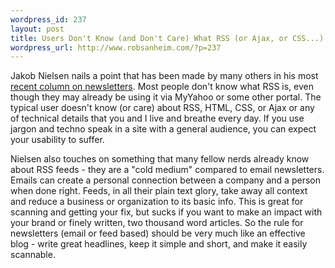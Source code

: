 ```yaml
--- 
wordpress_id: 237
layout: post
title: Users Don't Know (and Don't Care) What RSS (or Ajax, or CSS...) Is
wordpress_url: http://www.robsanheim.com/?p=237
---
```

Jakob Nielsen nails a point that has been made by many others in his most <a href="http://www.useit.com/alertbox/newsletters.html">recent column on newsletters</a>.  Most people don't know what RSS is, even though they may already be using it via MyYahoo or some other portal.  The typical user doesn't know (or care) about RSS, HTML, CSS, or Ajax or any of technical details that you and I live and breathe every day.  If you use jargon and techno speak in a site with a general audience, you can expect your usability to suffer.

Nielsen also touches on something that many fellow nerds already know about RSS feeds - they are a "cold medium" compared to email newsletters.  Emails can create a personal connection between a company and a person when done right.  Feeds, in all their plain text glory, take away all context and reduce a business or organization to its basic info.  This is great for scanning and getting your fix, but sucks if you want to make an impact with your brand or finely written, two thousand word articles.  So the rule for newsletters (email or feed based) should be very much like an effective blog - write great headlines, keep it simple and short, and make it easily scannable.
